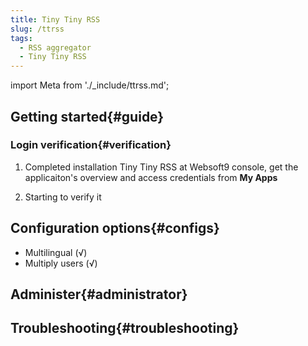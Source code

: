 ```yaml
---
title: Tiny Tiny RSS
slug: /ttrss
tags:
  - RSS aggregator
  - Tiny Tiny RSS
---
```


import Meta from './_include/ttrss.md';

<Meta name="meta" />

## Getting started{#guide}

### Login verification{#verification}

1. Completed installation Tiny Tiny RSS at Websoft9 console, get the applicaiton's overview and access credentials from **My Apps**  

2. Starting to verify it

## Configuration options{#configs}

- Multilingual (√)
- Multiply users (√)

## Administer{#administrator}

## Troubleshooting{#troubleshooting}